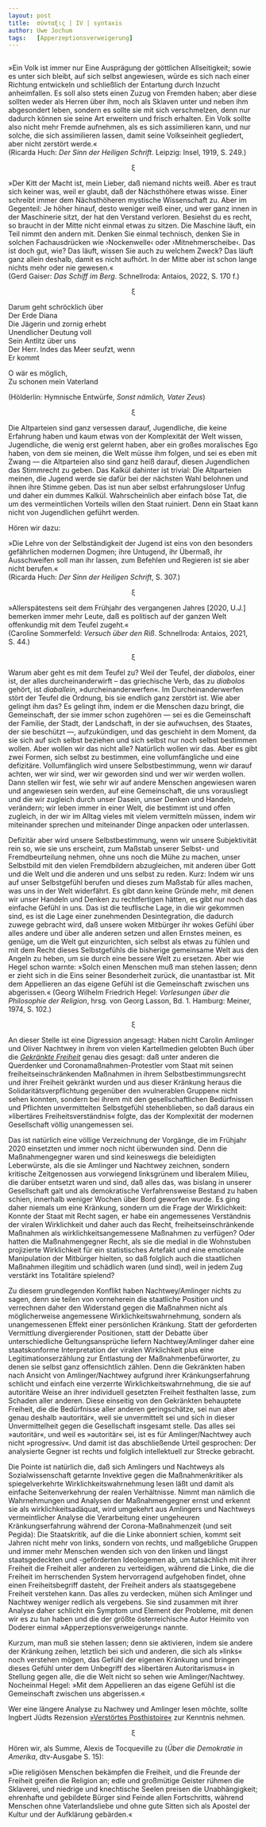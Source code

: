 ```yaml
---
layout:	post
title:	σύνταξις | IV | syntaxis 
author:	Uwe Jochum
tags:   [Apperzeptionsverweigerung]
---
```


<img src="http://vg01.met.vgwort.de/na/647e65d01e9a44ec843e8713cdd51cb9" width="1" height="1" alt="">

»Ein Volk ist immer nur Eine Ausprägung der göttlichen
Allseitigkeit; sowie es unter sich bleibt, auf sich selbst
angewiesen, würde es sich nach einer Richtung entwickeln und
schließlich der Entartung durch Inzucht anheimfallen. Es soll
also stets einen Zuzug von Fremden haben; aber diese sollten
weder als Herren über ihm, noch als Sklaven unter und neben ihm
abgesondert leben, sondern es sollte sie mit sich verschmelzen,
denn nur dadurch können sie seine Art erweitern und frisch
erhalten. Ein Volk sollte also nicht mehr Fremde aufnehmen, als
es sich assimilieren kann, und nur solche, die sich assimilieren
lassen, damit seine Volkseinheit gegliedert, aber nicht zerstört
werde.«  
(Ricarda Huch: *Der Sinn der Heiligen Schrift*. Leipzig: Insel,
1919, S. 249.)

<center>ξ</center>

»Der Kitt der Macht ist, mein Lieber, daß niemand nichts
weiß. Aber es traut sich keiner was, weil er glaubt, daß der
Nächsthöhere etwas wisse. Einer schreibt immer dem Nächsthöheren
mystische Wissenschaft zu. Aber im Gegenteil: Je höher hinauf,
desto weniger weiß einer, und wer ganz innen in der Maschinerie
sitzt, der hat den Verstand verloren. Besiehst du es recht, so
braucht in der Mitte nicht einmal etwas zu sitzen. Die Maschine
läuft, ein Teil nimmt den andern mit. Denken Sie einmal
technisch, denken Sie in solchen Fachausdrücken wie ›Nockenwelle‹
oder ›Mitnehmerscheibe‹. Das ist doch gut, wie? Das läuft, wissen
Sie auch zu welchem Zweck? Das läuft ganz allein deshalb, damit
es nicht aufhört. In der Mitte aber ist schon lange nichts mehr
oder nie gewesen.«  
(Gerd Gaiser: *Das Schiff im Berg*. Schnellroda: Antaios, 2022,
S. 170 f.)

<center>ξ</center>

Darum geht schröcklich über  
Der Erde Diana  
Die Jägerin und zornig erhebt  
Unendlicher Deutung voll  
Sein Antlitz über uns  
Der Herr. Indes das Meer seufzt, wenn  
Er kommt

O wär es möglich,  
Zu schonen mein Vaterland

(Hölderlin: Hymnische Entwürfe, *Sonst nämlich, Vater Zeus*)

<center>ξ</center>

Die Altparteien sind ganz versessen darauf, Jugendliche, die
keine Erfahrung haben und kaum etwas von der Komplexität der Welt
wissen, Jugendliche, die wenig erst gelernt haben, aber ein
großes moralisches Ego haben, von dem sie meinen, die Welt müsse
ihm folgen, und sei es eben mit Zwang — die Altparteien also sind
ganz heiß darauf, diesen Jugendlichen das Stimmrecht zu
geben. Das Kalkül dahinter ist trivial: Die Altparteien meinen,
die Jugend werde sie dafür bei der nächsten Wahl belohnen und
ihnen ihre Stimme geben. Das ist nun aber selbst erfahrungsloser
Unfug und daher ein dummes Kalkül.  Wahrscheinlich aber einfach
böse Tat, die um des vermeintlichen Vorteils willen den Staat
ruiniert. Denn ein Staat kann nicht von Jugendlichen geführt
werden.

Hören wir dazu:

»Die Lehre von der Selbständigkeit der Jugend ist eins von den
besonders gefährlichen modernen Dogmen; ihre Untugend, ihr
Übermaß, ihr Ausschweifen soll man ihr lassen, zum Befehlen und
Regieren ist sie aber nicht berufen.«  
(Ricarda Huch: *Der Sinn der Heiligen Schrift*, S.&nbsp;307.)

<center>ξ</center>

»Allerspätestens seit dem Frühjahr des vergangenen Jahres [2020,
U.J.] bemerken immer mehr Leute, daß es politisch auf der ganzen
Welt offenkundig mit dem Teufel zugeht.«  
(Caroline Sommerfeld: *Versuch über den Riß*. Schnellroda:
Antaios, 2021, S.&nbsp;44.)

<center>ξ</center>

Warum aber geht es mit dem Teufel zu? Weil der Teufel, der
*diabolos*, einer ist, der alles durcheinanderwirft – das
griechische Verb, das zu *diabolos* gehört, ist *diaballein*,
»durcheinanderwerfen«. Im Durcheinanderwerfen stört der Teufel
die Ordnung, bis sie endlich ganz zerstört ist. Wie aber gelingt
ihm das? Es gelingt ihm, indem er die Menschen dazu bringt, die
Gemeinschaft, der sie immer schon zugehören — sei es die
Gemeinschaft der Familie, der Stadt, der Landschaft, in der sie
aufwuchsen, des Staates, der sie beschützt —, aufzukündigen, und
das geschieht in dem Moment, da sie sich auf sich selbst beziehen
und sich selbst nur noch selbst bestimmen wollen. Aber wollen wir
das nicht alle? Natürlich wollen wir das. Aber es gibt zwei
Formen, sich selbst zu bestimmen, eine vollumfängliche und eine
defizitäre. Vollumfänglich wird unsere Selbstbestimmung, wenn wir
darauf achten, wer wir sind, wer wir geworden sind und wer wir
werden wollen. Dann stellen wir fest, wie sehr wir auf andere
Menschen angewiesen waren und angewiesen sein werden, auf eine
Gemeinschaft, die uns vorausliegt und die wir zugleich durch
unser Dasein, unser Denken und Handeln, verändern; wir leben
immer in einer Welt, die bestimmt ist und offen zugleich, in der
wir im Alltag vieles mit vielem vermitteln müssen, indem wir
miteinander sprechen und miteinander Dinge anpacken oder
unterlassen.

Defizitär aber wird unsere Selbstbestimmung, wenn wir unsere
Subjektivität rein so, wie sie uns erscheint, zum Maßstab unserer
Selbst- und Fremdbeurteilung nehmen, ohne uns noch die Mühe zu
machen, unser Selbstbild mit den vielen Fremdbildern
abzugleichen, mit anderen über Gott und die Welt und die anderen
und uns selbst zu reden. Kurz: Indem wir uns auf unser
Selbstgefühl berufen und dieses zum Maßstab für alles machen, was
uns in der Welt widerfährt. Es gibt dann keine Gründe mehr, mit
denen wir unser Handeln und Denken zu rechtfertigen hätten, es
gibt nur noch das einfache Gefühl in uns. Das ist die teuflische
Lage, in die wir gekommen sind, es ist die Lage einer zunehmenden
Desintegration, die dadurch zuwege gebracht wird, daß unsere
woken Mitbürger ihr wokes Gefühl über alles andere und über alle
anderen setzen und allen Ernstes meinen, es genüge, um die Welt
gut einzurichten, sich selbst als etwas zu fühlen und mit dem
Recht dieses Selbstgefühls die bisherige gemeinsame Welt aus den
Angeln zu heben, um sie durch eine bessere Welt zu ersetzen. Aber
wie Hegel schon warnte: »Solch einen Menschen muß man stehen
lassen; denn er zieht sich in die Eins seiner Besonderheit
zurück, die unantastbar ist. Mit dem Appellieren an das eigene
Gefühl ist die Gemeinschaft zwischen uns abgerissen.« (Georg
Wilhelm Friedrich Hegel: *Vorlesungen über die Philosophie der
Religion*, hrsg. von Georg Lasson, Bd. 1.  Hamburg: Meiner, 1974,
S.&nbsp;102.)

<center>ξ</center>

An dieser Stelle ist eine Digression angesagt: Haben nicht
Carolin Amlinger und Oliver Nachtwey in ihrem von vielen
Kartellmedien gelobten Buch über die [*Gekränkte
Freiheit*](https://de.wikipedia.org/wiki/Gekr%C3%A4nkte_Freiheit)
genau dies gesagt: daß unter anderen die Querdenker und
Coronamaßnahmen-Protestler vom Staat mit seinen
freiheitseinschränkenden Maßnahmen in ihrem
Selbstbestimmungsrecht und ihrer Freiheit gekränkt wurden und aus
dieser Kränkung heraus die Solidaritätsverpflichtung gegenüber
den »vulnerablen Gruppen« nicht sehen konnten, sondern bei ihrem
mit den gesellschaftlichen Bedürfnissen und Pflichten
unvermittelten Selbstgefühl stehenblieben, so daß daraus ein
»libertäres Freiheitsverständnis« folgte, das der Komplexität der
modernen Gesellschaft völlig unangemessen sei.

Das ist natürlich eine völlige Verzeichnung der Vorgänge, die im
Frühjahr 2020 einsetzten und immer noch nicht überwunden
sind. Denn die Maßnahmengegner waren und sind keineswegs die
beleidigten Leberwürste, als die sie Amlinger und Nachtwey
zeichnen, sondern kritische Zeitgenossen aus vorwiegend
linksgrünem und liberalem Milieu, die darüber entsetzt waren und
sind, daß alles das, was bislang in unserer Gesellschaft galt und
als demokratische Verfahrensweise Bestand zu haben schien,
innerhalb weniger Wochen über Bord geworfen wurde. Es ging daher
niemals um eine Kränkung, sondern um die Frage der Wirklichkeit:
Konnte der Staat mit Recht sagen, er habe ein angemessenes
Verständnis der viralen Wirklichkeit und daher auch das Recht,
freiheitseinschränkende Maßnahmen als wirklichkeitsangemessene
Maßnahmen zu verfügen? Oder hatten die Maßnahmengegner Recht, als
sie die medial in die Wohnstuben projizierte Wirklichkeit für ein
statistisches Artefakt und eine emotionale Manipulation der
Mitbürger hielten, so daß folglich auch die staatlichen Maßnahmen
illegitim und schädlich waren (und sind), weil in jedem Zug
verstärkt ins Totalitäre spielend?

Zu diesem grundlegenden Konflikt haben Nachtwey/Amlinger nichts
zu sagen, denn sie teilen von vorneherein die staatliche Position
und verrechnen daher den Widerstand gegen die Maßnahmen nicht als
möglicherweise angemessene Wirklichkeitswahrnehmung, sondern als
unangemessenen Effekt einer persönlichen Kränkung. Statt der
geforderten Vermittlung divergierender Positionen, statt der
Debatte über unterschiedliche Geltungsansprüche liefern
Nachtwey/Amlinger daher eine staatskonforme Interpretation der
viralen Wirklichkeit plus eine Legitimationserzählung zur
Entlastung der Maßnahmenbefürworter, zu denen sie selbst ganz
offensichtlich zählen. Denn die Gekränkten haben nach Ansicht von
Amlinger/Nachtwey aufgrund ihrer Kränkungserfahrung schlicht und
einfach eine verzerrte Wirklichkeitswahrnehmung, die sie auf
autoritäre Weise an ihrer individuell gesetzten Freiheit
festhalten lasse, zum Schaden aller anderen. Diese einseitig von
den Gekränkten behauptete Freiheit, die die Bedürfnisse aller
anderen geringschätze, sei nun aber genau deshalb »autoritär«,
weil sie unvermittelt sei und sich in dieser Unvermittelheit
gegen die Gesellschaft insgesamt stelle. Das alles sei
»autoritär«, und weil es »autoritär« sei, ist es für
Amlinger/Nachtwey auch nicht »progressiv«. Und damit ist das
abschließende Urteil gesprochen: Der analysierte Gegner ist
rechts und folglich intellektuell zur Strecke gebracht.

Die Pointe ist natürlich die, daß sich Amlingers und Nachtweys
als Sozialwissenschaft getarnte Invektive gegen die
Maßnahmenkritiker als spiegelverkehrte Wirklichkeitswahrnehmung
lesen läßt und damit als einfache Seitenverkehrung der realen
Verhältnisse. Nimmt man nämlich die Wahrnehmungen und Analysen
der Maßnahmengegner ernst und erkennt sie als
wirklichkeitsadäquat, wird umgekehrt aus Amlingers und Nachtweys
vermeintlicher Analyse die Verarbeitung einer ungeheuren
Kränkungserfahrung während der Corona-Maßnahmenzeit (und seit
Pegida): Die Staatskritik, auf die die Linke abonniert schien,
kommt seit Jahren nicht mehr von links, sondern von rechts, und
maßgebliche Gruppen und immer mehr Menschen wenden sich von den
linken und längst staatsgedeckten und -geförderten Ideologemen
ab, um tatsächlich mit ihrer Freiheit die Freiheit aller anderen
zu verteidigen, während die Linke, die die Freiheit im
herrschenden System hervorragend aufgehoben findet, ohne einen
Freiheitsbegriff dasteht, der Freiheit anders als staatsgegebene
Freiheit verstehen kann. Das alles zu verdecken, mühen sich
Amlinger und Nachtwey weniger redlich als vergebens. Sie sind
zusammen mit ihrer Analyse daher schlicht ein Symptom und Element
der Probleme, mit denen wir es zu tun haben und die der größte
österreichische Autor Heimito von Doderer einmal
»Apperzeptionsverweigerung« nannte.

Kurzum, man muß sie stehen lassen; denn sie aktivieren, indem sie
andere der Kränkung zeihen, letztlich bei sich und anderen, die
sich als »links« noch verstehen mögen, das Gefühl der eigenen
Kränkung und bringen dieses Gefühl unter dem Unbegriff des
»libertären Autoritarismus« in Stellung gegen alle, die die Welt
nicht so sehen wie Amlinger/Nachtwey. Nocheinmal Hegel: »Mit dem
Appellieren an das eigene Gefühl ist die Gemeinschaft zwischen
uns abgerissen.«

Wer eine längere Analyse zu Nachwey und Amlinger lesen möchte,
sollte Ingbert Jüdts Rezension [»Verstörtes
Posthistoire«](https://ingbert-juedt.net/verstoertes-posthistoire)
zur Kenntnis nehmen.

<center>ξ</center>

Hören wir, als Summe, Alexis de Tocqueville zu (*Über die
Demokratie in Amerika*, dtv-Ausgabe S. 15):

»Die religiösen Menschen bekämpfen die Freiheit, und die Freunde
der Freiheit greifen die Religion an; edle und großmütige Geister
rühmen die Sklaverei, und niedrige und knechtische Seelen preisen
die Unabhängigkeit; ehrenhafte und gebildete Bürger sind Feinde
allen Fortschritts, während Menschen ohne Vaterlandsliebe und
ohne gute Sitten sich als Apostel der Kultur und der Aufklärung
gebärden.«
